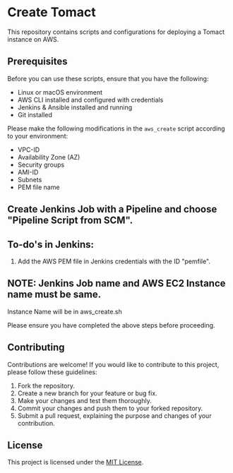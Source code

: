 # Create Tomact

This repository contains scripts and configurations for deploying a Tomact instance on AWS.

## Prerequisites

Before you can use these scripts, ensure that you have the following:

- Linux or macOS environment
- AWS CLI installed and configured with credentials
- Jenkins & Ansible installed and running
- Git installed


Please make the following modifications in the `aws_create` script according to your environment:
- VPC-ID
- Availability Zone (AZ)
- Security groups
- AMI-ID
- Subnets
- PEM file name

## Create Jenkins Job with a Pipeline and choose "Pipeline Script from SCM".

To-do's in Jenkins:
------------------------------------------
1. Add the AWS PEM file in Jenkins credentials with the ID "pemfile".

## NOTE: Jenkins Job name and AWS EC2 Instance name must be same.
Instance Name will be in aws_create.sh

Please ensure you have completed the above steps before proceeding.

## Contributing

Contributions are welcome! If you would like to contribute to this project, please follow these guidelines:

1. Fork the repository.
2. Create a new branch for your feature or bug fix.
3. Make your changes and test them thoroughly.
4. Commit your changes and push them to your forked repository.
5. Submit a pull request, explaining the purpose and changes of your contribution.

## License

This project is licensed under the [MIT License](LICENSE).
